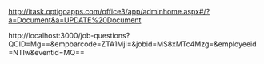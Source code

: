 http://itask.optigoapps.com/office3/app/adminhome.aspx#/?a=Document&a=UPDATE%20Document

<!-- https://localhost:3000/job-questions?QCID=Mg==&empbarcode=ZTA1MjI=&jobid=MS8xMTc4Mzg=&employeeid=NTIw&eventid=MQ== -->

http://localhost:3000/job-questions?QCID=Mg==&empbarcode=ZTA1MjI=&jobid=MS8xMTc4Mzg=&employeeid=NTIw&eventid=MQ==